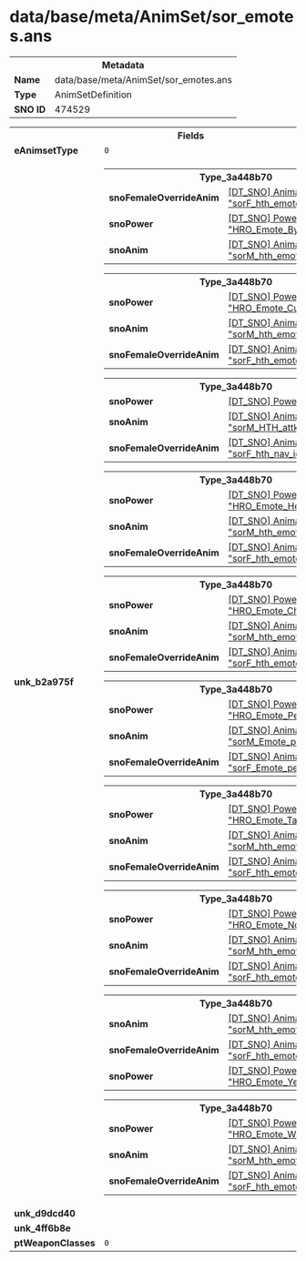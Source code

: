 <h1>data/base/meta/AnimSet/sor_emotes.ans</h1><table><tr><th colspan="100%">Metadata</th></tr><tr><td><b>Name</b></td><td>data/base/meta/AnimSet/sor_emotes.ans</td></tr><tr><td><b>Type</b></td><td>AnimSetDefinition</td></tr><tr><td><b>SNO ID</b></td><td>474529</td></tr></table>

<table><tr><th colspan="100%">Fields</th></tr><tr><td><b>eAnimsetType</b></td><td><code>0</code></td></tr><tr><td><b>unk_b2a975f</b></td><td><table><tr><th colspan="100%">Type_3a448b70</th></tr><tr><td><b>snoFemaleOverrideAnim</b></td><td><a href="..\Anim\sorF_hth_emote_wave.ani.md">[DT_SNO] Animation: "sorF_hth_emote_wave"</a></td></tr><tr><td><b>snoPower</b></td><td><a href="..\Power\HRO_Emote_Bye.pow.md">[DT_SNO] Power: "HRO_Emote_Bye"</a></td></tr><tr><td><b>snoAnim</b></td><td><a href="..\Anim\sorM_hth_emote_wave.ani.md">[DT_SNO] Animation: "sorM_hth_emote_wave"</a></td></tr></table>


<table><tr><th colspan="100%">Type_3a448b70</th></tr><tr><td><b>snoPower</b></td><td><a href="..\Power\HRO_Emote_Customize_Point.pow.md">[DT_SNO] Power: "HRO_Emote_Customize_Point"</a></td></tr><tr><td><b>snoAnim</b></td><td><a href="..\Anim\sorM_hth_emote_point.ani.md">[DT_SNO] Animation: "sorM_hth_emote_point"</a></td></tr><tr><td><b>snoFemaleOverrideAnim</b></td><td><a href="..\Anim\sorF_hth_emote_point.ani.md">[DT_SNO] Animation: "sorF_hth_emote_point"</a></td></tr></table>


<table><tr><th colspan="100%">Type_3a448b70</th></tr><tr><td><b>snoPower</b></td><td><a href="#UKNOWN">[DT_SNO] Power: %!q(<nil>)</a></td></tr><tr><td><b>snoAnim</b></td><td><a href="..\Anim\sorM_HTH_attk_idle.ani.md">[DT_SNO] Animation: "sorM_HTH_attk_idle"</a></td></tr><tr><td><b>snoFemaleOverrideAnim</b></td><td><a href="..\Anim\sorF_hth_nav_idle.ani.md">[DT_SNO] Animation: "sorF_hth_nav_idle"</a></td></tr></table>


<table><tr><th colspan="100%">Type_3a448b70</th></tr><tr><td><b>snoPower</b></td><td><a href="..\Power\HRO_Emote_Hello.pow.md">[DT_SNO] Power: "HRO_Emote_Hello"</a></td></tr><tr><td><b>snoAnim</b></td><td><a href="..\Anim\sorM_hth_emote_wave.ani.md">[DT_SNO] Animation: "sorM_hth_emote_wave"</a></td></tr><tr><td><b>snoFemaleOverrideAnim</b></td><td><a href="..\Anim\sorF_hth_emote_wave.ani.md">[DT_SNO] Animation: "sorF_hth_emote_wave"</a></td></tr></table>


<table><tr><th colspan="100%">Type_3a448b70</th></tr><tr><td><b>snoPower</b></td><td><a href="..\Power\HRO_Emote_Cheer.pow.md">[DT_SNO] Power: "HRO_Emote_Cheer"</a></td></tr><tr><td><b>snoAnim</b></td><td><a href="..\Anim\sorM_hth_emote_Cheer.ani.md">[DT_SNO] Animation: "sorM_hth_emote_Cheer"</a></td></tr><tr><td><b>snoFemaleOverrideAnim</b></td><td><a href="..\Anim\sorF_hth_emote_Cheer.ani.md">[DT_SNO] Animation: "sorF_hth_emote_Cheer"</a></td></tr></table>


<table><tr><th colspan="100%">Type_3a448b70</th></tr><tr><td><b>snoPower</b></td><td><a href="..\Power\HRO_Emote_Pet.pow.md">[DT_SNO] Power: "HRO_Emote_Pet"</a></td></tr><tr><td><b>snoAnim</b></td><td><a href="..\Anim\sorM_Emote_pet.ani.md">[DT_SNO] Animation: "sorM_Emote_pet"</a></td></tr><tr><td><b>snoFemaleOverrideAnim</b></td><td><a href="..\Anim\sorF_Emote_pet.ani.md">[DT_SNO] Animation: "sorF_Emote_pet"</a></td></tr></table>


<table><tr><th colspan="100%">Type_3a448b70</th></tr><tr><td><b>snoPower</b></td><td><a href="..\Power\HRO_Emote_Taunt.pow.md">[DT_SNO] Power: "HRO_Emote_Taunt"</a></td></tr><tr><td><b>snoAnim</b></td><td><a href="..\Anim\sorM_hth_emote_taunt.ani.md">[DT_SNO] Animation: "sorM_hth_emote_taunt"</a></td></tr><tr><td><b>snoFemaleOverrideAnim</b></td><td><a href="..\Anim\sorF_hth_emote_taunt.ani.md">[DT_SNO] Animation: "sorF_hth_emote_taunt"</a></td></tr></table>


<table><tr><th colspan="100%">Type_3a448b70</th></tr><tr><td><b>snoPower</b></td><td><a href="..\Power\HRO_Emote_No.pow.md">[DT_SNO] Power: "HRO_Emote_No"</a></td></tr><tr><td><b>snoAnim</b></td><td><a href="..\Anim\sorM_hth_emote_no.ani.md">[DT_SNO] Animation: "sorM_hth_emote_no"</a></td></tr><tr><td><b>snoFemaleOverrideAnim</b></td><td><a href="..\Anim\sorF_hth_emote_no.ani.md">[DT_SNO] Animation: "sorF_hth_emote_no"</a></td></tr></table>


<table><tr><th colspan="100%">Type_3a448b70</th></tr><tr><td><b>snoAnim</b></td><td><a href="..\Anim\sorM_hth_emote_yes.ani.md">[DT_SNO] Animation: "sorM_hth_emote_yes"</a></td></tr><tr><td><b>snoFemaleOverrideAnim</b></td><td><a href="..\Anim\sorF_hth_emote_yes.ani.md">[DT_SNO] Animation: "sorF_hth_emote_yes"</a></td></tr><tr><td><b>snoPower</b></td><td><a href="..\Power\HRO_Emote_Yes.pow.md">[DT_SNO] Power: "HRO_Emote_Yes"</a></td></tr></table>


<table><tr><th colspan="100%">Type_3a448b70</th></tr><tr><td><b>snoPower</b></td><td><a href="..\Power\HRO_Emote_Wave.pow.md">[DT_SNO] Power: "HRO_Emote_Wave"</a></td></tr><tr><td><b>snoAnim</b></td><td><a href="..\Anim\sorM_hth_emote_wave.ani.md">[DT_SNO] Animation: "sorM_hth_emote_wave"</a></td></tr><tr><td><b>snoFemaleOverrideAnim</b></td><td><a href="..\Anim\sorF_hth_emote_wave.ani.md">[DT_SNO] Animation: "sorF_hth_emote_wave"</a></td></tr></table>


</td></tr><tr><td><b>unk_d9dcd40</b></td><td></td></tr><tr><td><b>unk_4ff6b8e</b></td><td></td></tr><tr><td><b>ptWeaponClasses</b></td><td><code>0</code>
</td></tr></table>

